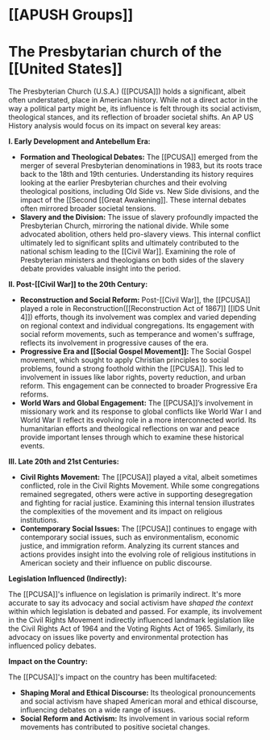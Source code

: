 # [[APUSH Groups]]

# The Presbytarian church of the [[United States]]

The Presbyterian Church (U.S.A.) ([[PCUSA]]) holds a significant, albeit often understated, place in American history.  While not a direct actor in the way a political party might be, its influence is felt through its social activism, theological stances, and its reflection of broader societal shifts.  An AP US History analysis would focus on its impact on several key areas:

**I.  Early Development and Antebellum Era:**

* **Formation and Theological Debates:**  The [[PCUSA]] emerged from the merger of several Presbyterian denominations in 1983, but its roots trace back to the 18th and 19th centuries.  Understanding its history requires looking at the earlier Presbyterian churches and their evolving theological positions, including Old Side vs. New Side divisions, and the impact of the [[Second [[Great Awakening]].  These internal debates often mirrored broader societal tensions.
* **Slavery and the Division:**  The issue of slavery profoundly impacted the Presbyterian Church, mirroring the national divide.  While some advocated abolition, others held pro-slavery views.  This internal conflict ultimately led to significant splits and ultimately contributed to the national schism leading to the [[Civil War]].  Examining the role of Presbyterian ministers and theologians on both sides of the slavery debate provides valuable insight into the period.

**II.  Post-[[Civil War]] to the 20th Century:**

* **Reconstruction and Social Reform:**  Post-[[Civil War]], the [[PCUSA]] played a role in Reconstruction([[Reconstruction Act of 1867]] [[IDS Unit 4]]) efforts, though its involvement was complex and varied depending on regional context and individual congregations.  Its engagement with social reform movements, such as temperance and women's suffrage, reflects its involvement in progressive causes of the era.
* **Progressive Era and [[Social Gospel Movement]]:** The Social Gospel movement, which sought to apply Christian principles to social problems, found a strong foothold within the [[PCUSA]].  This led to involvement in issues like labor rights, poverty reduction, and urban reform.  This engagement can be connected to broader Progressive Era reforms.
* **World Wars and Global Engagement:**  The [[PCUSA]]’s involvement in missionary work and its response to global conflicts like World War I and World War II reflect its evolving role in a more interconnected world.  Its humanitarian efforts and theological reflections on war and peace provide important lenses through which to examine these historical events.

**III.  Late 20th and 21st Centuries:**

* **Civil Rights Movement:**  The [[PCUSA]] played a vital, albeit sometimes conflicted, role in the Civil Rights Movement.  While some congregations remained segregated, others were active in supporting desegregation and fighting for racial justice.  Examining this internal tension illustrates the complexities of the movement and its impact on religious institutions.
* **Contemporary Social Issues:**  The [[PCUSA]] continues to engage with contemporary social issues, such as environmentalism, economic justice, and immigration reform.  Analyzing its current stances and actions provides insight into the evolving role of religious institutions in American society and their influence on public discourse.

**Legislation Influenced (Indirectly):**

The [[PCUSA]]'s influence on legislation is primarily indirect.  It's more accurate to say its advocacy and social activism have *shaped the context* within which legislation is debated and passed.  For example, its involvement in the Civil Rights Movement indirectly influenced landmark legislation like the Civil Rights Act of 1964 and the Voting Rights Act of 1965.  Similarly, its advocacy on issues like poverty and environmental protection has influenced policy debates.

**Impact on the Country:**

The [[PCUSA]]'s impact on the country has been multifaceted:

* **Shaping Moral and Ethical Discourse:**  Its theological pronouncements and social activism have shaped American moral and ethical discourse, influencing debates on a wide range of issues.
* **Social Reform and Activism:**  Its involvement in various social reform movements has contributed to positive societal changes.